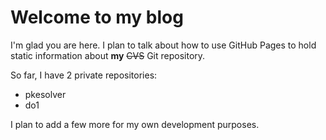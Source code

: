 # Welcome to my blog

I'm glad you are here. I plan to talk about how to use GitHub Pages
to hold static information about **my** ~~CVS~~ Git repository.

So far, I have 2 private repositories:
- pkesolver
- do1

I plan to add a few more for my own development purposes.
